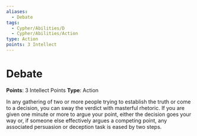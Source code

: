 ```yaml
---
aliases:
  - Debate
tags:
  - Cypher/Abilities/D
  - Cypher/Abilities/Action
type: Action
points: 3 Intellect
---
```


# Debate

**Points**: 3 Intellect Points
**Type**: Action

In any gathering of two or more people trying to establish the truth or come to a decision, you can sway the verdict with masterful rhetoric. If you are given one minute or more to argue your point, either the decision goes your way or, if someone else effectively argues a competing point, any associated persuasion or deception task is eased by two steps.
